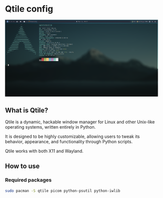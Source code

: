 # Qtile config

<img src="./preview.png" alt="Qtile desktop" title="Qtile desktop" />

## What is Qtile?

Qtile is a dynamic, hackable window manager for Linux and other Unix-like operating systems, written entirely in Python.

It is designed to be highly customizable, allowing users to tweak its behavior, appearance, and functionality through Python scripts.

Qtile works with both X11 and Wayland.

## How to use

### Required packages

```sh
sudo pacman -S qtile picom python-psutil python-iwlib
```
